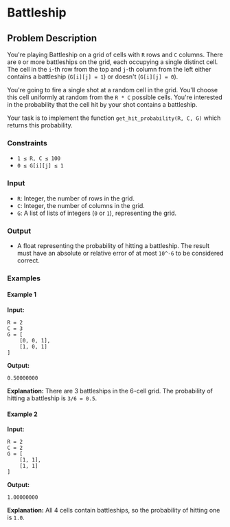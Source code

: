 # Battleship

## Problem Description

You're playing Battleship on a grid of cells with `R` rows and `C` columns. There are `0` or more battleships on the grid, each occupying a single distinct cell. The cell in the `i`-th row from the top and `j`-th column from the left either contains a battleship (`G[i][j] = 1`) or doesn't (`G[i][j] = 0`).

You're going to fire a single shot at a random cell in the grid. You'll choose this cell uniformly at random from the `R * C` possible cells. You're interested in the probability that the cell hit by your shot contains a battleship.

Your task is to implement the function `get_hit_probability(R, C, G)` which returns this probability.

### Constraints
- `1 ≤ R, C ≤ 100`
- `0 ≤ G[i][j] ≤ 1`

### Input
- `R`: Integer, the number of rows in the grid.
- `C`: Integer, the number of columns in the grid.
- `G`: A list of lists of integers (`0` or `1`), representing the grid.

### Output
- A float representing the probability of hitting a battleship. The result must have an absolute or relative error of at most `10^-6` to be considered correct.

### Examples

#### Example 1
**Input:**
```
R = 2
C = 3
G = [
    [0, 0, 1],
    [1, 0, 1]
]
```
**Output:**
```
0.50000000
```

**Explanation:**
There are 3 battleships in the 6-cell grid. The probability of hitting a battleship is `3/6 = 0.5`.

#### Example 2
**Input:**
```
R = 2
C = 2
G = [
    [1, 1],
    [1, 1]
]
```
**Output:**
```
1.00000000
```

**Explanation:**
All 4 cells contain battleships, so the probability of hitting one is `1.0`.

